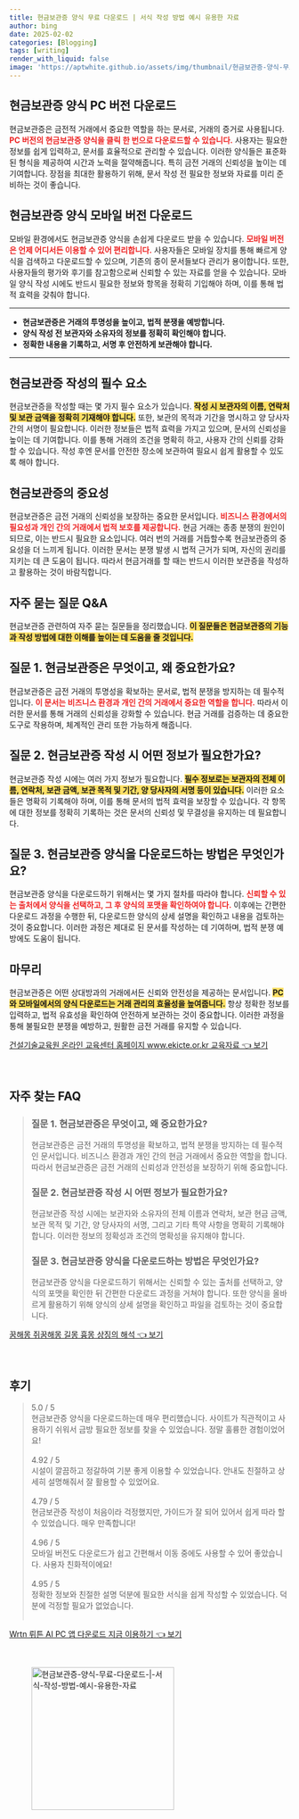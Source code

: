 ```yaml
---
title: 현금보관증 양식 무료 다운로드 | 서식 작성 방법 예시 유용한 자료
author: bing
date: 2025-02-02
categories: [Blogging]
tags: [writing]
render_with_liquid: false
image: 'https://aptwhite.github.io/assets/img/thumbnail/현금보관증-양식-무료-다운로드-|-서식-작성-방법-예시-유용한-자료.webp'
---
```



<h2 id='현금보관증_양식_PC버전_다운로드'>현금보관증 양식 PC 버전 다운로드</h2>

<p>현금보관증은 금전적 거래에서 중요한 역할을 하는 문서로, 거래의 증거로 사용됩니다. <b><span style="color: #ee2323;">PC 버전의 현금보관증 양식을 클릭 한 번으로 다운로드할 수 있습니다.</span></b> 사용자는 필요한 정보를 쉽게 입력하고, 문서를 효율적으로 관리할 수 있습니다. 이러한 양식들은 표준화된 형식을 제공하여 시간과 노력을 절약해줍니다. 특히 금전 거래의 신뢰성을 높이는 데 기여합니다. 장점을 최대한 활용하기 위해, 문서 작성 전 필요한 정보와 자료를 미리 준비하는 것이 좋습니다.</p>

<h2 id='모바일_버전_다운로드'>현금보관증 양식 모바일 버전 다운로드</h2>

<p>모바일 환경에서도 현금보관증 양식을 손쉽게 다운로드 받을 수 있습니다. <b><span style="color: #ee2323;">모바일 버전은 언제 어디서든 이용할 수 있어 편리합니다.</span></b> 사용자들은 모바일 장치를 통해 빠르게 양식을 검색하고 다운로드할 수 있으며, 기존의 종이 문서들보다 관리가 용이합니다. 또한, 사용자들의 평가와 후기를 참고함으로써 신뢰할 수 있는 자료를 얻을 수 있습니다. 모바일 양식 작성 시에도 반드시 필요한 정보와 항목을 정확히 기입해야 하며, 이를 통해 법적 효력을 갖춰야 합니다.</p>

<hr />

<ul>
    <li><b>현금보관증은 거래의 투명성을 높이고, 법적 분쟁을 예방합니다.</b></li>
    <li><b>양식 작성 전 보관자와 소유자의 정보를 정확히 확인해야 합니다.</b></li>
    <li><b>정확한 내용을 기록하고, 서명 후 안전하게 보관해야 합니다.</b></li>
</ul>

<hr />

<h2 id='현금보관증_작성의_필수_요소'>현금보관증 작성의 필수 요소</h2>

<p>현금보관증을 작성할 때는 몇 가지 필수 요소가 있습니다. <b><span style="background-color: #ffe066;">작성 시 보관자의 이름, 연락처 및 보관 금액을 정확히 기재해야 합니다.</span></b> 또한, 보관의 목적과 기간을 명시하고 양 당사자 간의 서명이 필요합니다. 이러한 정보들은 법적 효력을 가지고 있으며, 문서의 신뢰성을 높이는 데 기여합니다. 이를 통해 거래의 조건을 명확히 하고, 사용자 간의 신뢰를 강화할 수 있습니다. 작성 후엔 문서를 안전한 장소에 보관하여 필요시 쉽게 활용할 수 있도록 해야 합니다.</p>

<h2 id='현금보관증의_중요성'>현금보관증의 중요성</h2>

<p>현금보관증은 금전 거래의 신뢰성을 보장하는 중요한 문서입니다. <b><span style="color: #ee2323;">비즈니스 환경에서의 필요성과 개인 간의 거래에서 법적 보호를 제공합니다.</span></b> 현금 거래는 종종 분쟁의 원인이 되므로, 이는 반드시 필요한 요소입니다. 여러 번의 거래를 거듭할수록 현금보관증의 중요성을 더 느끼게 됩니다. 이러한 문서는 분쟁 발생 시 법적 근거가 되며, 자신의 권리를 지키는 데 큰 도움이 됩니다. 따라서 현금거래를 할 때는 반드시 이러한 보관증을 작성하고 활용하는 것이 바람직합니다.</p>

<h2 id='자주_묻는_질문_QNA'>자주 묻는 질문 Q&A</h2>

<p>현금보관증 관련하여 자주 묻는 질문들을 정리했습니다. <b><span style="background-color: #ffe066;">이 질문들은 현금보관증의 기능과 작성 방법에 대한 이해를 높이는 데 도움을 줄 것입니다.</span></b></p>

<h2 id='질문1_현금보관증_정의'>질문 1. 현금보관증은 무엇이고, 왜 중요한가요?</h2>

<p>현금보관증은 금전 거래의 투명성을 확보하는 문서로, 법적 분쟁을 방지하는 데 필수적입니다. <b><span style="color: #ee2323;">이 문서는 비즈니스 환경과 개인 간의 거래에서 중요한 역할을 합니다.</span></b> 따라서 이러한 문서를 통해 거래의 신뢰성을 강화할 수 있습니다. 현금 거래를 검증하는 데 중요한 도구로 작용하며, 체계적인 관리 또한 가능하게 해줍니다.</p>

<h2 id='질문2_작성_정보'>질문 2. 현금보관증 작성 시 어떤 정보가 필요한가요?</h2>

<p>현금보관증 작성 시에는 여러 가지 정보가 필요합니다. <b><span style="background-color: #ffe066;">필수 정보로는 보관자의 전체 이름, 연락처, 보관 금액, 보관 목적 및 기간, 양 당사자의 서명 등이 있습니다.</span></b> 이러한 요소들은 명확히 기록해야 하며, 이를 통해 문서의 법적 효력을 보장할 수 있습니다. 각 항목에 대한 정보를 정확히 기록하는 것은 문서의 신뢰성 및 무결성을 유지하는 데 필요합니다.</p>

<h2 id='질문3_다운로드_방법'>질문 3. 현금보관증 양식을 다운로드하는 방법은 무엇인가요?</h2>

<p>현금보관증 양식을 다운로드하기 위해서는 몇 가지 절차를 따라야 합니다. <b><span style="color: #ee2323;">신뢰할 수 있는 출처에서 양식을 선택하고, 그 후 양식의 포맷을 확인하여야 합니다.</span></b> 이후에는 간편한 다운로드 과정을 수행한 뒤, 다운로드한 양식의 상세 설명을 확인하고 내용을 검토하는 것이 중요합니다. 이러한 과정은 제대로 된 문서를 작성하는 데 기여하며, 법적 분쟁 예방에도 도움이 됩니다.</p>

<h2 id='마무리'>마무리</h2>

<p>현금보관증은 어떤 상대방과의 거래에서든 신뢰와 안전성을 제공하는 문서입니다. <b><span style="background-color: #ffe066;">PC와 모바일에서의 양식 다운로드는 거래 관리의 효율성을 높여줍니다.</span></b> 항상 정확한 정보를 입력하고, 법적 유효성을 확인하여 안전하게 보관하는 것이 중요합니다. 이러한 과정을 통해 불필요한 분쟁을 예방하고, 원활한 금전 거래를 유지할 수 있습니다.</p>


<p><a class="click-button" title="건설기술교육원 온라인 교육센터 홈페이지 www.ekicte.or.kr 교육자료" href="https://aptwhite.github.io/posts/%EA%B1%B4%EC%84%A4%EA%B8%B0%EC%88%A0%EA%B5%90%EC%9C%A1%EC%9B%90-%EC%98%A8%EB%9D%BC%EC%9D%B8-%EA%B5%90%EC%9C%A1%EC%84%BC%ED%84%B0-%ED%99%88%ED%8E%98%EC%9D%B4%EC%A7%80-www.ekicte.or.kr-%EA%B5%90%EC%9C%A1%EC%9E%90%EB%A3%8C/" rel="dofollow">건설기술교육원 온라인 교육센터 홈페이지 www.ekicte.or.kr 교육자료 👈 보기</a></p><br>
<h2 id='자주_찾는_FAQ'>자주 찾는 FAQ</h2>
<div itemscope="" itemtype="https://schema.org/FAQPage"> 
<blockquote> 
<div itemscope="" itemprop="mainEntity" itemtype="https://schema.org/Question"> 
<h3 itemprop="name">질문 1. 현금보관증은 무엇이고, 왜 중요한가요?</h3> 
<div itemscope="" itemprop="acceptedAnswer" itemtype="https://schema.org/Answer"> 
<span itemprop="text"> 
<p>현금보관증은 금전 거래의 투명성을 확보하고, 법적 분쟁을 방지하는 데 필수적인 문서입니다. 비즈니스 환경과 개인 간의 현금 거래에서 중요한 역할을 합니다. 따라서 현금보관증은 금전 거래의 신뢰성과 안전성을 보장하기 위해 중요합니다.</p> 
</span> 
</div> 
</div> 
<div itemscope="" itemprop="mainEntity" itemtype="https://schema.org/Question"> 
<h3 itemprop="name">질문 2. 현금보관증 작성 시 어떤 정보가 필요한가요?</h3> 
<div itemscope="" itemprop="acceptedAnswer" itemtype="https://schema.org/Answer"> 
<span itemprop="text"> 
<p>현금보관증 작성 시에는 보관자와 소유자의 전체 이름과 연락처, 보관 현금 금액, 보관 목적 및 기간, 양 당사자의 서명, 그리고 기타 특약 사항을 명확히 기록해야 합니다. 이러한 정보의 정확성과 조건의 명확성을 유지해야 합니다.</p> 
</span> 
</div> 
</div> 
<div itemscope="" itemprop="mainEntity" itemtype="https://schema.org/Question"> 
<h3 itemprop="name">질문 3. 현금보관증 양식을 다운로드하는 방법은 무엇인가요?</h3> 
<div itemscope="" itemprop="acceptedAnswer" itemtype="https://schema.org/Answer"> 
<span itemprop="text"> 
<p>현금보관증 양식을 다운로드하기 위해서는 신뢰할 수 있는 출처를 선택하고, 양식의 포맷을 확인한 뒤 간편한 다운로드 과정을 거쳐야 합니다. 또한 양식을 올바르게 활용하기 위해 양식의 상세 설명을 확인하고 파일을 검토하는 것이 중요합니다.</p> 
</span> 
</div> 
</div> 
</blockquote> 
</div>
<p><a class="click-button" title="꿈해몽 쥐꿈해몽 길몽 흉몽 상징의 해석" href="https://aptwhite.github.io/posts/%EA%BF%88%ED%95%B4%EB%AA%BD-%EC%A5%90%EA%BF%88%ED%95%B4%EB%AA%BD-%EA%B8%B8%EB%AA%BD-%ED%9D%89%EB%AA%BD-%EC%83%81%EC%A7%95%EC%9D%98-%ED%95%B4%EC%84%9D/" rel="dofollow">꿈해몽 쥐꿈해몽 길몽 흉몽 상징의 해석 👈 보기</a></p><br>
<h2 id='후기'>후기</h2>
<div itemscope itemtype="https://schema.org/Product">
  <blockquote>
  <div itemprop="review" itemscope itemtype="https://schema.org/Review">
      <div itemprop="reviewRating" itemscope itemtype="https://schema.org/Rating"> <span itemprop="ratingValue">5.0</span> / <span itemprop="bestRating">5</span> </div>
      <span itemprop="reviewBody">현금보관증 양식을 다운로드하는데 매우 편리했습니다. 사이트가 직관적이고 사용하기 쉬워서 금방 필요한 정보를 찾을 수 있었습니다. 정말 훌륭한 경험이었어요!</span>
  </div>
  <br>
  <div itemprop="review" itemscope itemtype="https://schema.org/Review">
      <div itemprop="reviewRating" itemscope itemtype="https://schema.org/Rating"> <span itemprop="ratingValue">4.92</span> / <span itemprop="bestRating">5</span> </div>
      <span itemprop="reviewBody">시설이 깔끔하고 정갈하여 기분 좋게 이용할 수 있었습니다. 안내도 친절하고 상세히 설명해줘서 잘 활용할 수 있었어요.</span>
  </div>
  <br>
  <div itemprop="review" itemscope itemtype="https://schema.org/Review">
      <div itemprop="reviewRating" itemscope itemtype="https://schema.org/Rating"> <span itemprop="ratingValue">4.79</span> / <span itemprop="bestRating">5</span> </div>
      <span itemprop="reviewBody">현금보관증 작성이 처음이라 걱정했지만, 가이드가 잘 되어 있어서 쉽게 따라 할 수 있었습니다. 매우 만족합니다!</span>
  </div>
  <br>
  <div itemprop="review" itemscope itemtype="https://schema.org/Review">
      <div itemprop="reviewRating" itemscope itemtype="https://schema.org/Rating"> <span itemprop="ratingValue">4.96</span> / <span itemprop="bestRating">5</span> </div>
      <span itemprop="reviewBody">모바일 버전도 다운로드가 쉽고 간편해서 이동 중에도 사용할 수 있어 좋았습니다. 사용자 친화적이에요!</span>
  </div>
  <br>
  <div itemprop="review" itemscope itemtype="https://schema.org/Review">
      <div itemprop="reviewRating" itemscope itemtype="https://schema.org/Rating"> <span itemprop="ratingValue">4.95</span> / <span itemprop="bestRating">5</span> </div>
      <span itemprop="reviewBody">정확한 정보와 친절한 설명 덕분에 필요한 서식을 쉽게 작성할 수 있었습니다. 덕분에 걱정할 필요가 없었습니다.</span>
  </div>
  <br>
  </blockquote>
</div>
<p><a class="click-button" title="Wrtn 뤼튼 AI PC 앱 다운로드 지금 이용하기" href="https://aptwhite.github.io/posts/Wrtn-%EB%A4%BC%ED%8A%BC-AI-PC-%EC%95%B1-%EB%8B%A4%EC%9A%B4%EB%A1%9C%EB%93%9C-%EC%A7%80%EA%B8%88-%EC%9D%B4%EC%9A%A9%ED%95%98%EA%B8%B0/" rel="dofollow">Wrtn 뤼튼 AI PC 앱 다운로드 지금 이용하기 👈 보기</a></p><br>
<figure class="image"><img src="https://aptwhite.github.io/assets/img/thumbnail/현금보관증-양식-무료-다운로드-|-서식-작성-방법-예시-유용한-자료.webp" alt="현금보관증-양식-무료-다운로드-|-서식-작성-방법-예시-유용한-자료" width="256" height="256"></figure>